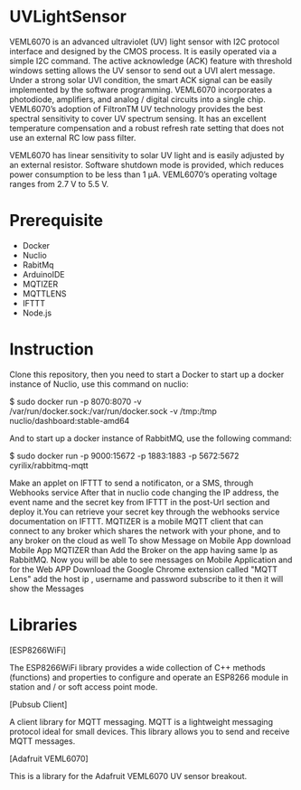 # UVLightSensor

VEML6070 is an advanced ultraviolet (UV) light sensor with I2C protocol interface and designed by the CMOS process. It is easily operated via a simple I2C command. The active acknowledge (ACK) feature with threshold windows setting
allows the UV sensor to send out a UVI alert message. Under a strong solar UVI condition, the smart ACK signal can be easily implemented by the software programming. VEML6070 incorporates a photodiode, amplifiers, and analog / digital circuits into a single chip. VEML6070’s adoption of FiltronTM UV technology provides the best spectral sensitivity to cover UV spectrum sensing. It has an excellent temperature compensation and a robust refresh rate setting that does not use an external RC low pass filter.

VEML6070 has linear sensitivity to solar UV light and is easily adjusted by an external resistor. Software shutdown mode is provided, which reduces power consumption to be less than 1 μA. VEML6070’s operating voltage ranges from 2.7 V to 5.5 V.

# Prerequisite

- Docker
- Nuclio
- RabitMq
- ArduinoIDE
- MQTIZER
- MQTTLENS
- IFTTT
- Node.js

# Instruction

Clone this repository, then you need to start a Docker to start up a docker instance of Nuclio, use this command on nuclio:

$ sudo docker run -p 8070:8070 -v /var/run/docker.sock:/var/run/docker.sock -v /tmp:/tmp nuclio/dashboard:stable-amd64

And to start up a docker instance of RabbitMQ, use the following command:

$ sudo docker run -p 9000:15672 -p 1883:1883 -p 5672:5672 cyrilix/rabbitmq-mqtt

Make an applet on IFTTT to send a notificaton, or a SMS, through Webhooks service After that in nuclio code changing the IP address, the event name and the secret key from IFTTT in the post-Url section and deploy it.You can retrieve your secret key through the webhooks service documentation on IFTTT. 
MQTIZER is a mobile MQTT client that can connect to any broker which shares the network with your phone, and to any broker on the cloud as well To show Message on Mobile App download Mobile App MQTIZER than Add the Broker on the app having same Ip as RabbitMQ. Now you will be able to see messages on Mobile Application and for the Web APP Download the Google Chrome extension called "MQTT Lens" add the host ip , username and password subscribe to it then it will show the Messages

# Libraries

[ESP8266WiFi]

The ESP8266WiFi library provides a wide collection of C++ methods (functions) and properties to configure and operate an ESP8266 module in station and / or soft access point mode.

[Pubsub Client]

A client library for MQTT messaging. MQTT is a lightweight messaging protocol ideal for small devices. This library allows you to send and receive MQTT messages.

[Adafruit VEML6070]

This is a library for the Adafruit VEML6070 UV sensor breakout.
